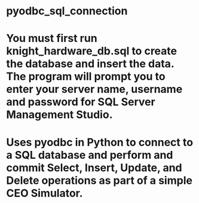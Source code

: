 # pyodbc_sql_connection
# You must first run knight_hardware_db.sql to create the database and insert the data. The program will prompt you to enter your server name, username and password for SQL Server Management Studio.
# Uses pyodbc in Python to connect to a SQL database and perform and commit Select, Insert, Update, and Delete operations as part of a simple CEO Simulator.
